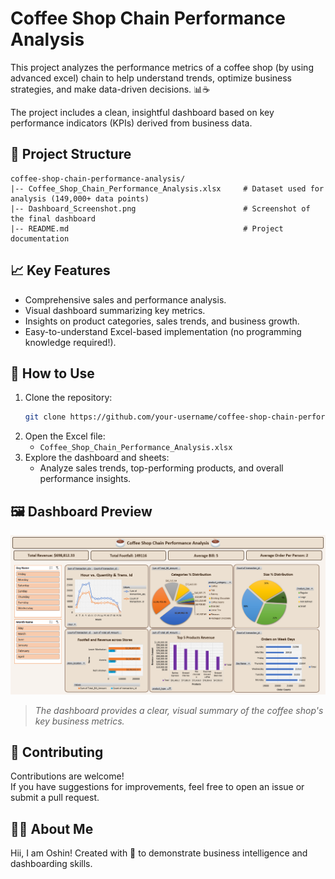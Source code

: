 # Coffee Shop Chain Performance Analysis

This project analyzes the performance metrics of a coffee shop (by using advanced excel) chain to help understand trends, optimize business strategies, and make data-driven decisions. 📊☕

The project includes a clean, insightful dashboard based on key performance indicators (KPIs) derived from business data.

## 📂 Project Structure
```
coffee-shop-chain-performance-analysis/
|-- Coffee_Shop_Chain_Performance_Analysis.xlsx     # Dataset used for analysis (149,000+ data points)
|-- Dashboard_Screenshot.png                        # Screenshot of the final dashboard
|-- README.md                                       # Project documentation
```

## 📈 Key Features

- Comprehensive sales and performance analysis.
- Visual dashboard summarizing key metrics.
- Insights on product categories, sales trends, and business growth.
- Easy-to-understand Excel-based implementation (no programming knowledge required!).

## 🚀 How to Use

1. Clone the repository:
   ```bash
   git clone https://github.com/your-username/coffee-shop-chain-performance-analysis.git
   ```
2. Open the Excel file:
   - `Coffee_Shop_Chain_Performance_Analysis.xlsx`
3. Explore the dashboard and sheets:
   - Analyze sales trends, top-performing products, and overall performance insights.

## 🖼️ Dashboard Preview

![Dashboard Screenshot](Dashboard_Screenshot.png)

> *The dashboard provides a clear, visual summary of the coffee shop's key business metrics.*

## 🤝 Contributing

Contributions are welcome!  
If you have suggestions for improvements, feel free to open an issue or submit a pull request.

## 🙋‍♀️ About Me

Hii, I am Oshin! Created with 💙 to demonstrate business intelligence and dashboarding skills.
